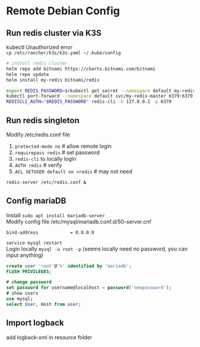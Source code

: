 # Remote Debian Config


## Run redis cluster via K3S
kubectl Unauthorized error  
`cp /etc/rancher/k3s/k3s.yaml ~/.kube/config`

```bash
# install redis cluster
helm repo add bitnami https://charts.bitnami.com/bitnami
helm repo update
helm install my-redis bitnami/redis

export REDIS_PASSWORD=$(kubectl get secret --namespace default my-redis -o jsonpath="{.data.redis-password}" | base64 -d)
kubectl port-forward --namespace default svc/my-redis-master 6379:6379 &
REDISCLI_AUTH="$REDIS_PASSWORD" redis-cli -h 127.0.0.1 -p 6379
```

## Run redis singleton
Modify /etc/redis.conf file
1. `protected-mode no` # allow remote login
2. `requirepass redis` # set password
3. `redis-cli` to locally login
4. `AUTH redis` # verify
5. `ACL SETUSER default on >redis` # may not need
```bash
redis-server /etc/redis.conf &
```

## Config mariaDB
Install `sudo apt install mariadb-server`  
Modify config file /etc/mysql/mariadb.conf.d/50-server.cnf
```
bind-address            = 0.0.0.0
```
`service mysql restart`  
Login locally `mysql -u root -p` (seems locally need no password, you can input anything)
```SQL
create user 'root'@'%' identified by 'mariadb';
FLUSH PRIVILEGES;

# change password
set password for username@localhost = password('newpassword');
# show users
use mysql;
select User, Host from user;
```

## Import logback
add logback-xml in resource folder